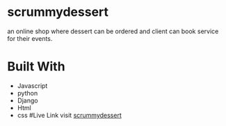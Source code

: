 # scrummydessert
an online shop where dessert can be ordered and client can book service for their events.
# Built With
* Javascript
* python
* Django
* Html
* css
#Live Link
visit [scrummydessert](https://www.scrummydessert.com.ng) 
